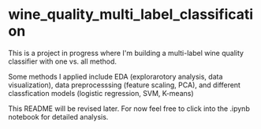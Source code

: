 # wine_quality_multi_label_classification

This is a project in progress where I'm building a multi-label wine quality classifier with one vs. all method.

Some methods I applied include EDA (explorarotory analysis, data visualization), data preprocesssing (feature scaling, PCA), and different classfication models (logistic regression, SVM, K-means)

This README will be revised later. For now feel free to click into the .ipynb notebook for detailed analysis.

